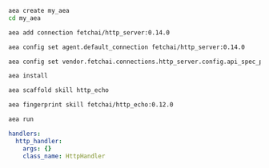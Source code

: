 ``` bash
aea create my_aea
cd my_aea
```
``` bash
aea add connection fetchai/http_server:0.14.0
```
``` bash
aea config set agent.default_connection fetchai/http_server:0.14.0
```
``` bash
aea config set vendor.fetchai.connections.http_server.config.api_spec_path "../examples/http_ex/petstore.yaml"
```
``` bash
aea install
```
``` bash
aea scaffold skill http_echo
```
``` bash
aea fingerprint skill fetchai/http_echo:0.12.0
```
``` bash
aea run
```
``` yaml
handlers:
  http_handler:
    args: {}
    class_name: HttpHandler
```
